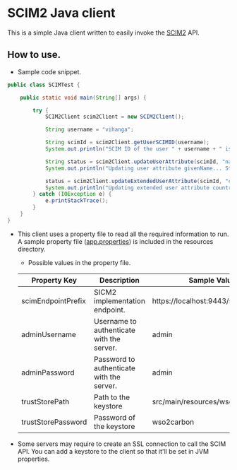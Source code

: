 # SCIM2 Java client
This is a simple Java client written to easily invoke the [SCIM2](http://www.simplecloud.info/#Implementations2) API.

##  How to use.

- Sample code snippet.
```java
public class SCIMTest {

    public static void main(String[] args) {

        try {
            SCIM2Client scim2Client = new SCIM2Client();

            String username = "vihanga";

            String scimId = scim2Client.getUserSCIMID(username);
            System.out.println("SCIM ID of the user " + username + " is: " + scimId);

            String status = scim2Client.updateUserAttribute(scimId, "name.givenName", "Vihanga Liyanage");
            System.out.println("Updating user attribute givenName... Status: " + status);

            status = scim2Client.updateExtendedUserAttribute(scimId, "country", "Sri Lanka");
            System.out.println("Updating extended user attribute country... Status: " + status);
        } catch (IOException e) {
            e.printStackTrace();
        }
    }
}
```

- This client uses a property file to read all the required information to run.
A sample property file ([app.properties](src/main/resources/app.properties)) is included in the resources directory.
  - Possible values in the property file.
  
  | Property Key | Description | Sample Value |
  | ------------ | ----------- | ------------ |
  | scimEndpointPrefix | SICM2 implementation endpoint. |https://localhost:9443/scim2 |
  | adminUsername | Username to authenticate with the server. | admin |
  | adminPassword | Password to authenticate with the server. | admin |
  | trustStorePath | Path to the keystore | src/main/resources/wso2carbon.jks |
  | trustStorePassword | Password of the keystore | wso2carbon |
  
- Some servers may require to create an SSL connection to call the SCIM API.
You can add a keystore to the client so that it'll be set in JVM properties.
